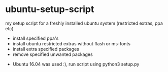 # ubuntu-setup-script
my setup script for a freshly installed ubuntu system (restricted extras, ppa etc)

* install specified ppa's
* install ubuntu restricted extras without flash or ms-fonts
* install extra specified packages
* remove specified unwanted packages

- Ubuntu 16.04 was used :), run script using python3 setup.py
